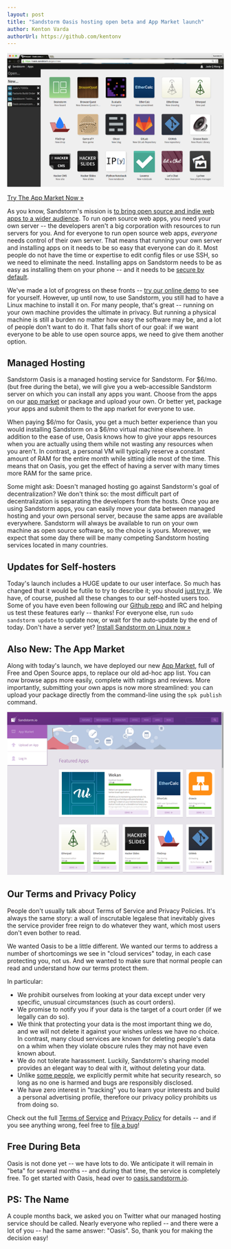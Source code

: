 ```yaml
---
layout: post
title: "Sandstorm Oasis hosting open beta and App Market launch"
author: Kenton Varda
authorUrl: https://github.com/kentonv
---
```


<a href="https://apps.sandstorm.io"><img src="/news/images/newui.png" width="600"></a>

<a class="linkbutton" href="https://apps.sandstorm.io">Try The App Market Now &#187;</a>

As you know, Sandstorm's mission is [to bring open source and indie web apps to a wider audience](/news/2014-07-21-open-source-web-apps-require-federated-hosting.html). To run open source web apps, you need your own server -- the developers aren't a big corporation with resources to run servers for you. And for everyone to run open source web apps, _everyone_ needs control of their own server. That means that running your own server and installing apps on it needs to be so easy that everyone can do it. Most people do not have the time or expertise to edit config files or use SSH, so we need to eliminate the need. Installing apps on Sandstorm needs to be as easy as installing them on your phone -- and it needs to be [secure by default](https://docs.sandstorm.io/en/latest/developing/security-practices/).

We've made a lot of progress on these fronts -- [try our online demo](https://demo.sandstorm.io) to see for yourself. However, up until now, to use Sandstorm, you still had to have a Linux machine to install it on. For many people, that's great -- running on your own machine provides the ultimate in privacy. But running a physical machine is still a burden no matter how easy the software may be, and a lot of people don't want to do it. That falls short of our goal: if we want everyone to be able to use open source apps, we need to give them another option.

## Managed Hosting

Sandstorm Oasis is a managed hosting service for Sandstorm. For $6/mo. (but free during the beta), we will give you a web-accessible Sandstorm server on which you can install any apps you want. Choose from the apps on our [app market](https://apps.sandstorm.io) or package and upload your own. Or better yet, package your apps and submit them to the app market for everyone to use.

When paying $6/mo for Oasis, you get a much better experience than you would installing Sandstorm on a $6/mo virtual machine elsewhere. In addition to the ease of use, Oasis knows how to give your apps resources when you are actually using them while not wasting any resources when you aren't. In contrast, a personal VM will typically reserve a constant amount of RAM for the entire month while sitting idle most of the time. This means that on Oasis, you get the effect of having a server with many times more RAM for the same price.

Some might ask: Doesn't managed hosting go against Sandstorm's goal of decentralization? We don't think so: the most difficult part of decentralization is separating the developers from the hosts. Once you are using Sandstorm apps, you can easily move your data between managed hosting and your own personal server, because the same apps are available everywhere. Sandstorm will always be available to run on your own machine as open source software, so the choice is yours. Moreover, we expect that some day there will be many competing Sandstorm hosting services located in many countries.

## Updates for Self-hosters

Today's launch includes a HUGE update to our user interface. So much has changed that it would be futile to try to describe it; you should [just try it](https://demo.sandstorm.io). We have, of course, pushed all these changes to our self-hosted users too. Some of you have even been following our [Github repo](https://github.com/sandstorm-io/sandstorm) and IRC and helping us test these features early -- thanks! For everyone else, run `sudo sandstorm update` to update now, or wait for the auto-update by the end of today. Don't have a server yet? [Install Sandstorm on Linux now &#187;](https://sandstorm.io/install)

## Also New: The App Market

Along with today's launch, we have deployed our new [App Market](https://apps.sandstorm.io), full of Free and Open Source apps, to replace our old ad-hoc app list. You can now browse apps more easily, complete with ratings and reviews. More importantly, submitting your own apps is now more streamlined: you can upload your package directly from the command-line using the `spk publish` command.

<a href="https://apps.sandstorm.io"><img src="/news/images/market.png" width="600"></a>

## Our Terms and Privacy Policy

People don't usually talk about Terms of Service and Privacy Policies. It's always the same story: a wall of inscrutable legalese that inevitably gives the service provider free reign to do whatever they want, which most users don't even bother to read.

We wanted Oasis to be a little different. We wanted our terms to address a number of shortcomings we see in "cloud services" today, in each case protecting you, not us. And we wanted to make sure that normal people can read and understand how our terms protect them.

In particular:

- We prohibit ourselves from looking at your data except under very specific, unusual circumstances (such as court orders).
- We promise to notify you if your data is the target of a court order (if we legally can do so).
- We think that protecting your data is the most important thing we do, and we will not delete it against your wishes unless we have no choice. In contrast, many cloud services are known for deleting people's data on a whim when they violate obscure rules they may not have even known about.
- We do not tolerate harassment. Luckily, Sandstorm's sharing model provides an elegant way to deal with it, without deleting your data.
- Unlike [some people](http://arstechnica.com/information-technology/2015/08/oracle-security-chief-to-customers-stop-checking-our-code-for-vulnerabilities/), we explicitly permit white hat security research, so long as no one is harmed and bugs are responsibly disclosed.
- We have zero interest in "tracking" you to learn your interests and build a personal advertising profile, therefore our privacy policy prohibits us from doing so.

Check out the full [Terms of Service](https://oasis.sandstorm.io/terms) and [Privacy Policy](https://oasis.sandstorm.io/privacy) for details -- and if you see anything wrong, feel free to [file a bug](https://github.com/sandstorm-io/tos-pp)!

## Free During Beta

Oasis is not done yet -- we have lots to do. We anticipate it will remain in "beta" for several months -- and during that time, the service is completely free. To get started with Oasis, head over to [oasis.sandstorm.io](https://oasis.sandstorm.io).

## PS: The Name

A couple months back, we asked you on Twitter what our managed hosting service should be called. Nearly everyone who replied -- and there were a lot of you -- had the same answer: "Oasis". So, thank you for making the decision easy!
